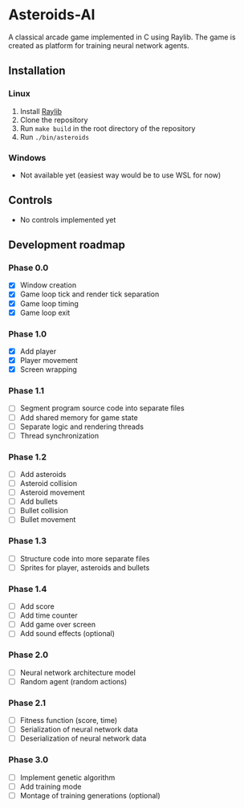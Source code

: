 # Asteroids-AI
A classical arcade game implemented in C using Raylib. The game is created as platform for training neural network agents.

## Installation
### Linux
1. Install [Raylib](https://github.com/raysan5/raylib)
2. Clone the repository
3. Run `make build` in the root directory of the repository
4. Run `./bin/asteroids`

### Windows
- Not available yet (easiest way would be to use WSL for now)

## Controls
- No controls implemented yet

## Development roadmap
### Phase 0.0
- [x] Window creation
- [x] Game loop tick and render tick separation
- [x] Game loop timing
- [x] Game loop exit

### Phase 1.0
- [x] Add player
- [x] Player movement
- [x] Screen wrapping

### Phase 1.1
- [ ] Segment program source code into separate files
- [ ] Add shared memory for game state
- [ ] Separate logic and rendering threads
- [ ] Thread synchronization

### Phase 1.2
- [ ] Add asteroids
- [ ] Asteroid collision
- [ ] Asteroid movement
- [ ] Add bullets
- [ ] Bullet collision
- [ ] Bullet movement

### Phase 1.3
- [ ] Structure code into more separate files
- [ ] Sprites for player, asteroids and bullets

### Phase 1.4
- [ ] Add score
- [ ] Add time counter
- [ ] Add game over screen
- [ ] Add sound effects (optional)

### Phase 2.0
- [ ] Neural network architecture model
- [ ] Random agent (random actions)

### Phase 2.1
- [ ] Fitness function (score, time)
- [ ] Serialization of neural network data
- [ ] Deserialization of neural network data

### Phase 3.0
- [ ] Implement genetic algorithm
- [ ] Add training mode
- [ ] Montage of training generations (optional)